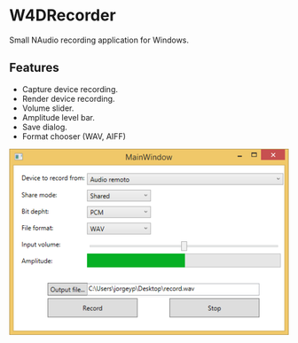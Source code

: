 # W4DRecorder
Small NAudio recording application for Windows.

## Features
* Capture device recording.
* Render device recording.
* Volume slider.
* Amplitude level bar.
* Save dialog.
* Format chooser (WAV, AIFF)

![W4DRecorder](https://raw.githubusercontent.com/jorgeyp/W4DRecorder/master/main.PNG)
